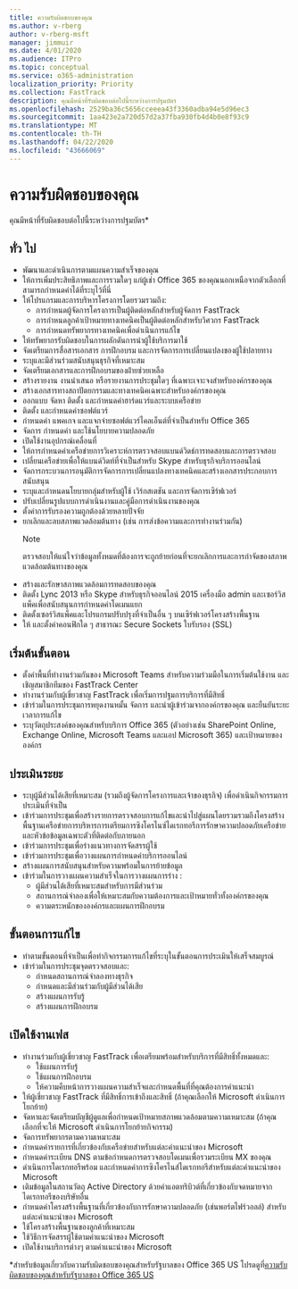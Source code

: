 ```yaml
---
title: ความรับผิดชอบของคุณ
ms.author: v-rberg
author: v-rberg-msft
manager: jimmuir
ms.date: 4/01/2020
ms.audience: ITPro
ms.topic: conceptual
ms.service: o365-administration
localization_priority: Priority
ms.collection: FastTrack
description: คุณมีหน้าที่รับผิดชอบต่อไปนี้ระหว่างการปฐมบัตร
ms.openlocfilehash: 2529ba36c5656cceeea43f3360adba94e5d96ec3
ms.sourcegitcommit: 1aa423e2a720d57d2a37fba930fb4d4b0e8f93c9
ms.translationtype: MT
ms.contentlocale: th-TH
ms.lasthandoff: 04/22/2020
ms.locfileid: "43666069"
---
```

# <a name="your-responsibilities"></a>ความรับผิดชอบของคุณ

คุณมีหน้าที่รับผิดชอบต่อไปนี้ระหว่างการปฐมบัตร\*
  
## <a name="general"></a>ทั่ว ไป

- พัฒนาและดําเนินการตามแผนความสําเร็จของคุณ
- ให้การเพิ่มประสิทธิภาพและการรวมใดๆ แก่ผู้เช่า Office 365 ของคุณนอกเหนือจากตัวเลือกที่สามารถกําหนดค่าได้ที่ระบุไว้ที่นี่  
- ให้โปรแกรมและการบริหารโครงการโดยรวมรวมถึง: 
  - การกําหนดผู้จัดการโครงการเป็นผู้ติดต่อหลักสําหรับผู้จัดการ FastTrack
  - การกําหนดลูกค้าเป้าหมายทางเทคนิคเป็นผู้ติดต่อหลักสําหรับวิศวกร FastTrack
  - การกําหนดทรัพยากรทางเทคนิคเพื่อดําเนินการแก้ไข 
- ให้ทรัพยากรรับผิดชอบในการผลักดันการนําผู้ใช้บริการมาใช้ 
- จัดเตรียมการสื่อสารเอกสาร การฝึกอบรม และการจัดการการเปลี่ยนแปลงของผู้ใช้ปลายทาง
- ระบุและมีส่วนร่วมสนับสนุนธุรกิจที่เหมาะสม  
- จัดเตรียมเอกสารและการฝึกอบรมของฝ่ายช่วยเหลือ  
- สร้างรายงาน งานนําเสนอ หรือรายงานการประชุมใดๆ ที่เฉพาะเจาะจงสําหรับองค์กรของคุณ 
- สร้างเอกสารทางสถาปัตยกรรมและทางเทคนิคเฉพาะสําหรับองค์กรของคุณ   
- ออกแบบ จัดหา ติดตั้ง และกําหนดค่าฮาร์ดแวร์และระบบเครือข่าย   
- ติดตั้ง และกําหนดค่าซอฟต์แวร์  
- กําหนดค่า แพคเกจ และแจกจ่ายซอฟต์แวร์ไคลเอ็นต์ที่จําเป็นสําหรับ Office 365  
- จัดการ กําหนดค่า และใช้นโยบายความปลอดภัย
- เปิดใช้งานอุปกรณ์เคลื่อนที่
- ให้การกําหนดค่าเครือข่ายการวิเคราะห์การตรวจสอบแบนด์วิดธ์การทดสอบและการตรวจสอบ 
- เปลี่ยนเครือข่ายเพื่อให้แบนด์วิดท์ที่จําเป็นสําหรับ Skype สําหรับธุรกิจบริการออนไลน์ 
- จัดการกระบวนการอนุมัติการจัดการการเปลี่ยนแปลงทางเทคนิคและสร้างเอกสารประกอบการสนับสนุน  
- ระบุและกําหนดนโยบายกลุ่มสําหรับผู้ใช้ เวิร์กสเตชัน และการจัดการเซิร์ฟเวอร์ 
- ปรับเปลี่ยนรูปแบบการดําเนินงานและคู่มือการดําเนินงานของคุณ 
- ตั้งค่าการรับรองความถูกต้องด้วยหลายปัจจัย  
- ยกเลิกและลบสภาพแวดล้อมต้นทาง (เช่น การส่งข้อความและการทํางานร่วมกัน) 
    > [!NOTE]
    > ตรวจสอบให้แน่ใจว่าข้อมูลทั้งหมดที่ต้องการจะถูกย้ายก่อนที่จะยกเลิกการและการกําจัดของสภาพแวดล้อมต้นทางของคุณ 
- สร้างและรักษาสภาพแวดล้อมการทดสอบของคุณ  
- ติดตั้ง Lync 2013 หรือ Skype สําหรับธุรกิจออนไลน์ 2015 เครื่องมือ admin และเซอร์วิสแพ็คเพื่อสนับสนุนการกําหนดค่าโดเมนแยก
- ติดตั้งเซอร์วิสแพ็คและโปรแกรมปรับปรุงที่จําเป็นอื่น ๆ บนเซิร์ฟเวอร์โครงสร้างพื้นฐาน 
- ให้ และตั้งค่าคอนฟิกใด ๆ สาธารณะ Secure Sockets ใบรับรอง (SSL) 
    
## <a name="initiate-phase"></a>เริ่มต้นขั้นตอน

- ตั้งค่าพื้นที่ทํางานร่วมกันของ Microsoft Teams สําหรับความร่วมมือในการเริ่มต้นใช้งาน และเชิญสมาชิกทีมของ FastTrack Center   
- ทํางานร่วมกับผู้เชี่ยวชาญ FastTrack เพื่อเริ่มการปฐมการบริการที่มีสิทธิ์    
- เข้าร่วมในการประชุมการหยุดงานหมั้น จัดการ และนําผู้เข้าร่วมจากองค์กรของคุณ และยืนยันระยะเวลาการแก้ไข   
- ระบุวัตถุประสงค์ของคุณสําหรับบริการ Office 365 (ตัวอย่างเช่น SharePoint Online, Exchange Online, Microsoft Teams และแอป Microsoft 365) และเป้าหมายขององค์กร
    
## <a name="assess-phase"></a>ประเมินระยะ

- ระบุผู้มีส่วนได้เสียที่เหมาะสม (รวมถึงผู้จัดการโครงการและเจ้าของธุรกิจ) เพื่อดําเนินกิจกรรมการประเมินที่จําเป็น    
- เข้าร่วมการประชุมเพื่อสร้างรายการตรวจสอบการแก้ไขและนําไปสู่แผนโดยรวมรวมถึงโครงสร้างพื้นฐานเครือข่ายการบริหารการเตรียมการซิงโครไนซ์ไดเรกทอรีการรักษาความปลอดภัยเครือข่ายและหัวข้อข้อมูลเฉพาะตัวที่ติดต่อกับภายนอก   
- เข้าร่วมการประชุมเพื่อร่างแนวทางการจัดสรรผู้ใช้  
- เข้าร่วมการประชุมเพื่อวางแผนการกําหนดค่าบริการออนไลน์    
- สร้างแผนการสนับสนุนสําหรับความพร้อมในการย้ายข้อมูล 
- เข้าร่วมในการวางแผนความสําเร็จในการวางแผนการร่าง :   
  - ผู้มีส่วนได้เสียที่เหมาะสมสําหรับการมีส่วนร่วม  
  - สถานการณ์จําลองเพื่อให้เหมาะสมกับความต้องการและเป้าหมายทั่วทั้งองค์กรของคุณ
  - ความตระหนักขององค์กรและแผนการฝึกอบรม
    
## <a name="remediate-phase"></a>ขั้นตอนการแก้ไข

- ทําตามขั้นตอนที่จําเป็นเพื่อทํากิจกรรมการแก้ไขที่ระบุในขั้นตอนการประเมินให้เสร็จสมบูรณ์ 
- เข้าร่วมในการประชุมจุดตรวจสอบและ: 
  - กําหนดสถานการณ์จําลองทางธุรกิจ   
  - กําหนดและมีส่วนร่วมกับผู้มีส่วนได้เสีย
  - สร้างแผนการรับรู้ 
  - สร้างแผนการฝึกอบรม
    
## <a name="enable-phase"></a>เปิดใช้งานเฟส

- ทํางานร่วมกับผู้เชี่ยวชาญ FastTrack เพื่อเตรียมพร้อมสําหรับบริการที่มีสิทธิ์ทั้งหมดและ:  
  - ใช้แผนการรับรู้  
  - ใช้แผนการฝึกอบรม 
  - ให้ความคืบหน้าการวางแผนความสําเร็จและกําหนดพื้นที่ที่คุณต้องการคําแนะนํา
- ให้ผู้เชี่ยวชาญ FastTrack ที่มีสิทธิ์การเข้าถึงและสิทธิ์ (ถ้าคุณเลือกให้ Microsoft ดําเนินการโยกย้าย)  
- จัดหาและจัดเตรียมบัญชีผู้ดูแลเพื่อกําหนดเป้าหมายสภาพแวดล้อมตามความเหมาะสม (ถ้าคุณเลือกที่จะให้ Microsoft ดําเนินการโยกย้ายกิจกรรม)   
- จัดการทรัพยากรตามความเหมาะสม   
- กําหนดค่ารายการที่เกี่ยวข้องกับเครือข่ายสําหรับแต่ละคําแนะนําของ Microsoft  
- กําหนดค่าระเบียน DNS ตามข้อกําหนดการตรวจสอบโดเมนเพื่อรวมระเบียน MX ของคุณ   
- ดําเนินการไดเรกทอรีพร้อม และกําหนดค่าการซิงโครไนส์ไดเรกทอรีสําหรับแต่ละคําแนะนําของ Microsoft
- เติมข้อมูลในสถานวัตถุ Active Directory ด้วยค่าแอตทริบิวต์ที่เกี่ยวข้องกับจดหมายจากไดเรกทอรีของบริษัทอื่น   
- กําหนดค่าโครงสร้างพื้นฐานที่เกี่ยวข้องกับการรักษาความปลอดภัย (เช่นพอร์ตไฟร์วอลล์) สําหรับแต่ละคําแนะนําของ Microsoft
- ใช้โครงสร้างพื้นฐานของลูกค้าที่เหมาะสม  
- ใช้วิธีการจัดสรรผู้ใช้ตามคําแนะนําของ Microsoft  
- เปิดใช้งานบริการต่างๆ ตามคําแนะนําของ Microsoft  
    
\*สําหรับข้อมูลเกี่ยวกับความรับผิดชอบของคุณสําหรับรัฐบาลของ Office 365 US โปรดดูที่[ความรับผิดชอบของคุณสําหรับรัฐบาลของ Office 365 US](US-Gov-appendix-your-responsibilities.md)
  